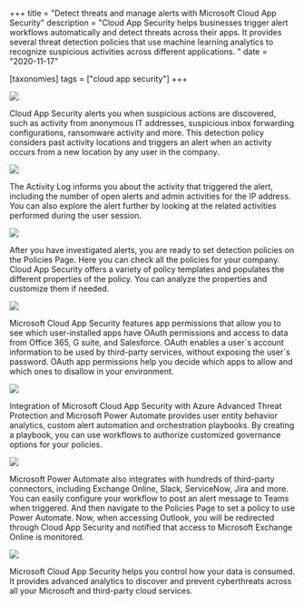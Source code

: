+++
title = "Detect threats and manage alerts with Microsoft Cloud App Security"
description = "Cloud App Security helps businesses trigger alert workflows automatically and detect threats across their apps. It provides several threat detection policies that use machine learning analytics to recognize suspicious activities across different applications. "
date = "2020-11-17"

[taxonomies]
tags = ["cloud app security"]
+++

![](https://o365hq.com/images/869.png)

Cloud App Security alerts you when suspicious actions are discovered,
such as activity from anonymous IT addresses, suspicious inbox
forwarding configurations, ransomware activity and more. This detection
policy considers past activity locations and triggers an alert when an
activity occurs from a new location by any user in the company.

![](https://o365hq.com/images/868.png)

The Activity Log informs you about the activity that triggered the
alert, including the number of open alerts and admin activities for the
IP address. You can also explore the alert further by looking at the
related activities performed during the user session.

![](https://o365hq.com/images/870.png)

After you have investigated alerts, you are ready to set detection
policies on the Policies Page. Here you can check all the policies for
your company. Cloud App Security offers a variety of policy templates
and populates the different properties of the policy. You can analyze
the properties and customize them if needed.

![](https://o365hq.com/images/871.png)

Microsoft Cloud App Security features app permissions that allow you to
see which user-installed apps have OAuth permissions and access to data
from Office 365, G suite, and Salesforce. OAuth enables a user\`s
account information to be used by third-party services, without exposing
the user\`s password. OAuth app permissions help you decide which apps
to allow and which ones to disallow in your environment.

![](https://o365hq.com/images/872.png)

Integration of Microsoft Cloud App Security with Azure Advanced Threat
Protection and Microsoft Power Automate provides user entity behavior
analytics, custom alert automation and orchestration playbooks. By
creating a playbook, you can use workflows to authorize customized
governance options for your policies.

![](https://o365hq.com/images/874.png)

Microsoft Power Automate also integrates with hundreds of third-party
connectors, including Exchange Online, Slack, ServiceNow, Jira and more.
You can easily configure your workflow to post an alert message to Teams
when triggered. And then navigate to the Policies Page to set a policy
to use Power Automate. Now, when accessing Outlook, you will be
redirected through Cloud App Security and notified that access to
Microsoft Exchange Online is monitored.

![](https://o365hq.com/images/873.png)

Microsoft Cloud App Security helps you control how your data is
consumed. It provides advanced analytics to discover and prevent
cyberthreats across all your Microsoft and third-party cloud services.